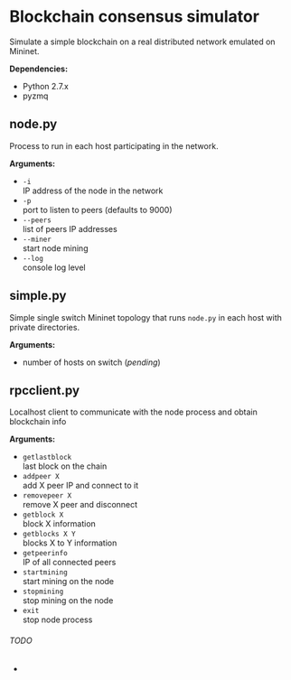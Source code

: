 # Blockchain consensus simulator

Simulate a simple blockchain on a real distributed network emulated on Mininet.

**Dependencies:**
- Python 2.7.x
- pyzmq

## node.py

Process to run in each host participating in the network.

**Arguments:**
- `-i`  
IP address of the node in the network
- `-p`  
port to listen to peers (defaults to 9000)
- `--peers`  
list of peers IP addresses
- `--miner`  
start node mining
- `--log`  
console log level

## simple.py

Simple single switch Mininet topology that runs `node.py` in each host with private directories.

**Arguments:**
- number of hosts on switch (*pending*)

## rpcclient.py

Localhost client to communicate with the node process and obtain blockchain info

**Arguments:**
- `getlastblock`  
last block on the chain
- `addpeer X`  
add X peer IP and connect to it
- `removepeer X`  
remove X peer and disconnect
- `getblock X`  
block X information
- `getblocks X Y`  
blocks X to Y information
- `getpeerinfo`  
IP of all connected peers  
- `startmining`  
start mining on the node  
- `stopmining`  
stop mining on the node  
- `exit`  
stop node process

###### TODO
- 
